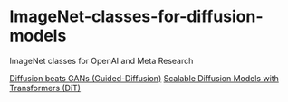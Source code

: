 # ImageNet-classes-for-diffusion-models  
ImageNet classes for OpenAI and Meta Research  

[Diffusion beats GANs (Guided-Diffusion)](https://github.com/openai/guided-diffusion)
[Scalable Diffusion Models with Transformers (DiT)](https://github.com/facebookresearch/DiT)
